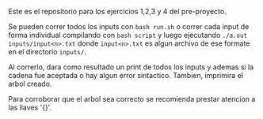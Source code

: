 Este es el repositorio para los ejercicios 1,2,3 y 4 del pre-proyecto.

Se pueden correr todos los inputs con `bash run.sh` o correr cada input de forma individual compilando con `bash script` y luego ejecutando `./a.out inputs/input<n>.txt` donde `input<n>.txt` es algun archivo de ese formate en el directorio `inputs/`.

Al correrlo, dara como resultado un print de todos los inputs y ademas si la cadena fue aceptada o hay algun error sintactico. Tambien, imprimira el arbol creado.

Para corroborar que el arbol sea correcto se recomienda prestar atencion a las llaves '{}'.

